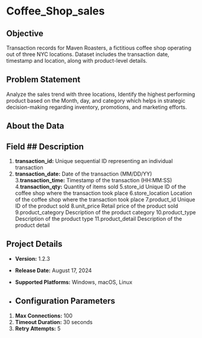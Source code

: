 # Coffee_Shop_sales
## Objective
Transaction records for Maven Roasters, a fictitious coffee shop operating out of three NYC locations. Dataset includes the transaction date, timestamp and location, along with product-level details.
## Problem Statement
Analyze the sales trend with three locations, Identify the highest performing product based on the Month, day, and category which helps in strategic decision-making regarding inventory, promotions, and marketing efforts.

## About the Data
## Field 	          ## Description
1.  **transaction_id:**	  Unique sequential ID representing an individual transaction
2.  **transaction_date:**	Date of the transaction (MM/DD/YY)
3.**transaction_time:**	Timestamp of the transaction (HH:MM:SS)
4.**transaction_qty:**	  Quantity of items sold
5.store_id	        Unique ID of the coffee shop where the transaction took place
6.store_location	  Location of the coffee shop where the transaction took place
7.product_id	      Unique ID of the product sold
8.unit_price	      Retail price of the product sold
9.product_category	Description of the product category
10.product_type	    Description of the product type
11.product_detail	  Description of the product detail

## Project Details

- **Version:** 1.2.3
- **Release Date:** August 17, 2024
- **Supported Platforms:** Windows, macOS, Linux

- ## Configuration Parameters

1. **Max Connections:** 100
2. **Timeout Duration:** 30 seconds
3. **Retry Attempts:** 5




